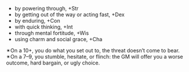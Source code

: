 -   by powering through, +Str
-   by getting out of the way or acting fast, +Dex
-   by enduring, +Con
-   with quick thinking, +Int
-   through mental fortitude, +Wis
-   using charm and social grace, +Cha

✴On a 10+, you do what you set out to, the threat doesn’t come to bear. 
✴On a 7–9, you stumble, hesitate, or flinch: the GM will offer you a worse outcome, hard bargain, or ugly choice.